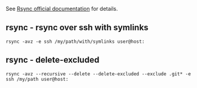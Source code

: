 See [Rsync official documentation](http://rsync.samba.org/) for details.

rsync - rsync over ssh with symlinks
------------------------------------

```shell
rsync -avz -e ssh /my/path/with/symlinks user@host:
```

rsync - delete-excluded
-----------------------

```shell
rsync -avz --recursive --delete --delete-excluded --exclude .git* -e ssh /my/path user@host:
```
